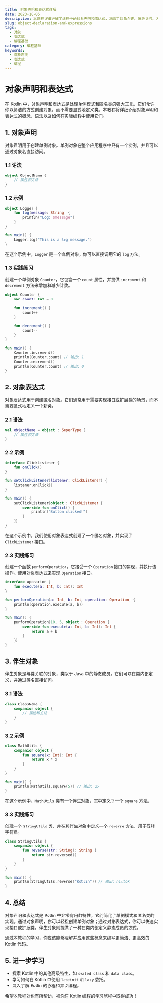 ```yaml
---
title: 对象声明和表达式详解
date: 2023-10-05
description: 本课程详细讲解了编程中的对象声明和表达式，涵盖了对象创建、属性访问、方法调用等核心概念。
slug: object-declaration-and-expressions
tags:
  - 对象
  - 表达式
  - 编程基础
category: 编程基础
keywords:
  - 对象声明
  - 表达式
  - 编程
---
```


# 对象声明和表达式

在 Kotlin 中，对象声明和表达式是处理单例模式和匿名类的强大工具。它们允许你以简洁的方式创建对象，而不需要显式地定义类。本教程将详细介绍对象声明和表达式的概念、语法以及如何在实际编程中使用它们。

## 1. 对象声明

对象声明用于创建单例对象。单例对象在整个应用程序中只有一个实例，并且可以通过对象名直接访问。

### 1.1 语法

```kotlin
object ObjectName {
    // 属性和方法
}
```

### 1.2 示例

```kotlin
object Logger {
    fun log(message: String) {
        println("Log: $message")
    }
}

fun main() {
    Logger.log("This is a log message.")
}
```

在这个示例中，`Logger` 是一个单例对象，你可以直接调用它的 `log` 方法。

### 1.3 实践练习

创建一个单例对象 `Counter`，它包含一个 `count` 属性，并提供 `increment` 和 `decrement` 方法来增加和减少计数。

```kotlin
object Counter {
    var count: Int = 0

    fun increment() {
        count++
    }

    fun decrement() {
        count--
    }
}

fun main() {
    Counter.increment()
    println(Counter.count) // 输出: 1
    Counter.decrement()
    println(Counter.count) // 输出: 0
}
```

## 2. 对象表达式

对象表达式用于创建匿名对象。它们通常用于需要实现接口或扩展类的场景，而不需要显式地定义一个新类。

### 2.1 语法

```kotlin
val objectName = object : SuperType {
    // 属性和方法
}
```

### 2.2 示例

```kotlin
interface ClickListener {
    fun onClick()
}

fun setClickListener(listener: ClickListener) {
    listener.onClick()
}

fun main() {
    setClickListener(object : ClickListener {
        override fun onClick() {
            println("Button clicked!")
        }
    })
}
```

在这个示例中，我们使用对象表达式创建了一个匿名对象，并实现了 `ClickListener` 接口。

### 2.3 实践练习

创建一个函数 `performOperation`，它接受一个 `Operation` 接口的实现，并执行该操作。使用对象表达式来实现 `Operation` 接口。

```kotlin
interface Operation {
    fun execute(a: Int, b: Int): Int
}

fun performOperation(a: Int, b: Int, operation: Operation) {
    println(operation.execute(a, b))
}

fun main() {
    performOperation(10, 5, object : Operation {
        override fun execute(a: Int, b: Int): Int {
            return a + b
        }
    })
}
```

## 3. 伴生对象

伴生对象是与类关联的对象，类似于 Java 中的静态成员。它们可以在类内部定义，并通过类名直接访问。

### 3.1 语法

```kotlin
class ClassName {
    companion object {
        // 属性和方法
    }
}
```

### 3.2 示例

```kotlin
class MathUtils {
    companion object {
        fun square(x: Int): Int {
            return x * x
        }
    }
}

fun main() {
    println(MathUtils.square(5)) // 输出: 25
}
```

在这个示例中，`MathUtils` 类有一个伴生对象，其中定义了一个 `square` 方法。

### 3.3 实践练习

创建一个 `StringUtils` 类，并在其伴生对象中定义一个 `reverse` 方法，用于反转字符串。

```kotlin
class StringUtils {
    companion object {
        fun reverse(str: String): String {
            return str.reversed()
        }
    }
}

fun main() {
    println(StringUtils.reverse("Kotlin")) // 输出: niltok
}
```

## 4. 总结

对象声明和表达式是 Kotlin 中非常有用的特性，它们简化了单例模式和匿名类的实现。通过对象声明，你可以轻松创建单例对象；通过对象表达式，你可以快速实现接口或扩展类。伴生对象则提供了一种在类内部定义静态成员的方式。

通过本教程的学习，你应该能够理解并应用这些概念来编写更简洁、更高效的 Kotlin 代码。

## 5. 进一步学习

- 探索 Kotlin 中的其他高级特性，如 `sealed class` 和 `data class`。
- 学习如何在 Kotlin 中使用 `lateinit` 和 `lazy` 委托。
- 深入了解 Kotlin 的协程和异步编程。

希望本教程对你有所帮助，祝你在 Kotlin 编程的学习旅程中取得成功！